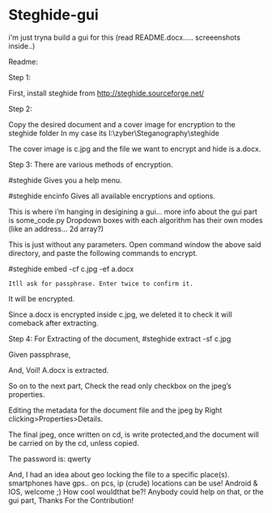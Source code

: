 # Steghide-gui
i'm just tryna build a gui for this 
(read README.docx..... screeenshots inside..)


Readme:

Step 1:

First, install steghide from http://steghide.sourceforge.net/

Step 2:

Copy the desired document and a cover image for encryption to the steghide folder 
In my case its I:\zyber\Steganography\steghide

 

The cover image is c.jpg and the file we want to encrypt and hide is a.docx.

Step 3:
There are various methods of encryption. 

#steghide
Gives you a help menu.

#steghide encinfo
Gives all available encryptions and options.


This is where i’m hanging in desigining a gui... more info about the gui part is some_code.py
Dropdown boxes with each algorithm has their own modes (like an address... 2d array?)

This is just without any parameters.
	Open command window the above said directory, and paste the following commands to encrypt.

#steghide embed -cf c.jpg -ef a.docx
 
	Itll ask for passphrase. Enter twice to confirm it.
It will be encrypted. 
 



Since a.docx is encrypted inside c.jpg, we deleted it to check it will comeback after extracting.

  
Step 4: 
	For Extracting of the document,
#steghide extract -sf c.jpg

Given passphrase, 
 


And, Voil! A.docx is extracted.



So on to the next part,
	Check the read only checkbox on the jpeg’s properties.

 

  Editing the metadata for the document file and the jpeg by Right clicking>Properties>Details.

 


The final jpeg, once written on cd, is write protected,and the document will be carried on by the cd, unless copied.

The password is: qwerty

And, I had an idea about geo locking the file to a specific place(s).
smartphones have gps.. on pcs, ip (crude) locations can be use! Android & IOS, welcome ;) How cool wouldthat be?! Anybody could help on that, or the gui part, Thanks  For the Contribution!
